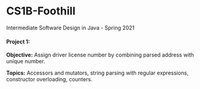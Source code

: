 # CS1B-Foothill
Intermediate Software Design in Java - Spring 2021

#### Project 1:
**Objective:** Assign driver license number by combining parsed address with unique number.

**Topics:** Accessors and mutators, string parsing with regular expressions, constructor overloading, counters.
